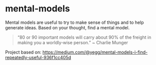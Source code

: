# mental-models

Mental models are useful to try to make sense of things and to help generate ideas. Based on your thought, find a mental model. 

> “80 or 90 important models will carry about 90% of the freight in making you a worldly‑wise person.” 
> ~ Charlie Munger

Project based on: https://medium.com/@yegg/mental-models-i-find-repeatedly-useful-936f1cc405d
